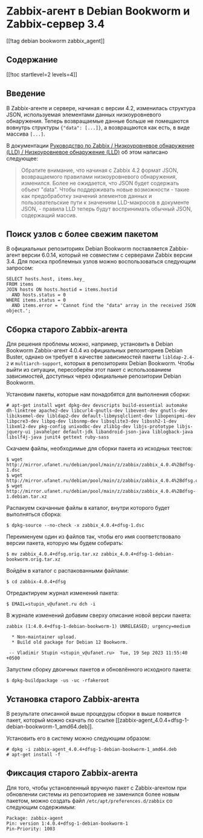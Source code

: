 Zabbix-агент в Debian Bookworm и Zabbix-сервер 3.4
==================================================

[[!tag debian bookworm zabbix_agent]]

Содержание
----------

[[!toc startlevel=2 levels=4]]

Введение
--------

В Zabbix-агенте и сервере, начиная с версии 4.2, изменилась структура JSON, используемая элементами данных низкоуровневого обнаружения. Теперь возвращаемые данные больше не помещаются вовнутрь структуры `{"data": [...]}`, а возвращаются как есть, в виде массива `[...]`.

В документации [Руководство по Zabbix / Низкоуровневое обнаружение (LLD) / Низкоуровневое обнаружение (LLD)](https://www.zabbix.com/documentation/current/ru/manual/discovery/low_level_discovery) об этом написано следующее:

>Обратите внимание, что начиная с Zabbix 4.2 формат JSON, возвращаемого правилами низкоуровневого обнаружения, изменился. Более не ожидается, что JSON будет содержать объект "data". Чтобы поддерживать новые возможности - такие как предобработку значений элементов данных и пользовательские пути к значениям LLD-макросов в документе JSON, - правила LLD теперь будут воспринимать обычный JSON, содержащий массив.

Поиск узлов с более свежим пакетом
----------------------------------

В официальных репозиториях Debian Bookworm поставляется Zabbix-агент версии 6.0.14, который не совместим с серверами Zabbix версии 3.4. Для поиска проблемных узлов можно воспользоваться следующим запросом:

    SELECT hosts.host, items.key_
    FROM items
    JOIN hosts ON hosts.hostid = items.hostid
      AND hosts.status = 0
    WHERE items.status = 0
      AND items.error = 'Cannot find the "data" array in the received JSON object.';

Сборка старого Zabbix-агента
-------------------------------

Для решения проблемы можно, например, установить в Debian Bookworm Zabbix-агент 4.0.4 из официальных репозиториев Debian Buster, однако он требует в качестве зависимостей пакеты `libldap-2.4-2` и `multiarch-support`, которых в репозиториях Debian Bookworm. Чтобы выйти из ситуации, пересоберём этот пакет с использованием зависимостей, доступных через официальные репозитории Debian Bookworm.

Установим пакеты, которые нам понадобятся для выполнения сборки:

    # apt-get install wget dpkg-dev devscripts build-essential automake dh-linktree apache2-dev libcurl4-gnutls-dev libevent-dev gnutls-dev libiksemel-dev libldap2-dev default-libmysqlclient-dev libopenipmi-dev libpcre3-dev libpq-dev libsnmp-dev libsqlite3-dev libssh2-1-dev libxml2-dev pkg-config unixodbc-dev zlib1g-dev libjs-prototype libjs-jquery-ui javahelper default-jdk libandroid-json-java liblogback-java libslf4j-java junit4 gettext ruby-sass

Скачаем файлы, необходимые для сборки пакета из исходных текстов:

    $ wget http://mirror.ufanet.ru/debian/pool/main/z/zabbix/zabbix_4.0.4%2Bdfsg-1.dsc
    $ wget http://mirror.ufanet.ru/debian/pool/main/z/zabbix/zabbix_4.0.4%2Bdfsg.orig.tar.xz
    $ wget http://mirror.ufanet.ru/debian/pool/main/z/zabbix/zabbix_4.0.4%2Bdfsg-1.debian.tar.xz

Распакуем скачанные файлы в каталог, внутри которого будет выполняться сборка:

    $ dpkg-source --no-check -x zabbix_4.0.4+dfsg-1.dsc

Переименуем один из файлов так, чтобы его имя соответствовало версии пакета, которую мы будем собирать:

    $ mv zabbix_4.0.4+dfsg.orig.tar.xz zabbix_4.0.4+dfsg-1-debian-bookworm.orig.tar.xz

Войдём в каталог с распакованными файлами:

    $ cd zabbix-4.0.4+dfsg

Отредактируем журнал изменений пакета:

    $ EMAIL=stupin_v@ufanet.ru dch -i

В журнале изменений добавим сверху описание новой версии пакета:

    zabbix (1:4.0.4+dfsg-1-debian-bookworm-1) UNRELEASED; urgency=medium
    
      * Non-maintainer upload.
      * Build old package for Debian 12 Bookworm.
    
     -- Vladimir Stupin <stupin_v@ufanet.ru>  Tue, 19 Sep 2023 11:55:40 +0500

Запустим сборку двоичных пакетов и обновлённого исходного пакета:

    $ dpkg-buildpackage -us -uc -rfakeroot

Установка старого Zabbix-агента
-------------------------------

В результате описанной выше процедуры сборки в выше появится пакет, который можно скачать по ссылке [[zabbix-agent_4.0.4+dfsg-1-debian-bookworm-1_amd64.deb]].

Установить его в систему можно следующим образом:

    # dpkg -i zabbix-agent_4.0.4+dfsg-1-debian-bookworm-1_amd64.deb
    # apt-get install -f

Фиксация старого Zabbix-агента
------------------------------

Для того, чтобы установленный вручную пакет с Zabbix-агентом при обновлении системы из репозиториев не заменился более новым пакетом, можно создать файл `/etc/apt/preferences.d/zabbix` со следующим содержимым:

    Package: zabbix-agent
    Pin: version 1:4.0.4+dfsg-1-debian-bookworm-1
    Pin-Priority: 1003
